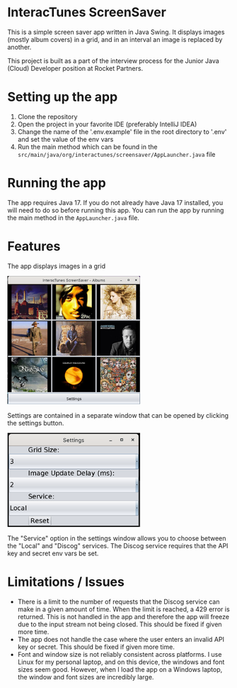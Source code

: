 # InteracTunes ScreenSaver

This is a simple screen saver app written in Java Swing. It displays images (mostly album covers) in a grid, and in an 
interval an image is replaced by another.

This project is built as a part of the interview process for the Junior Java (Cloud) Developer position at Rocket Partners.

# Setting up the app

1. Clone the repository
2. Open the project in your favorite IDE (preferably IntelliJ IDEA)
3. Change the name of the '.env.example' file in the root directory to '.env' and set the value of the env vars
4. Run the main method which can be found in the `src/main/java/org/interactunes/screensaver/AppLauncher.java` file

# Running the app

The app requires Java 17. If you do not already have Java 17 installed, you will need to do so before running this app. 
You can run the app by running the main method in the `AppLauncher.java` file.

# Features

The app displays images in a grid

<img src="./images/Grid.png" width="300">

Settings are contained in a separate window that can be opened by clicking the settings button.

<img src="./images/Settings.png" width="300">

The "Service" option in the settings window allows you to choose between the "Local" and "Discog" services. The Discog service requires that the API key and secret env vars be set.

# Limitations / Issues
- There is a limit to the number of requests that the Discog service can make in a given amount of time. When the limit is reached, a 429 error is returned. This is not handled in the app and therefore the app will freeze due to the input stream not being closed. This should be fixed if given more time.
- The app does not handle the case where the user enters an invalid API key or secret. This should be fixed if given more time.
- Font and window size is not reliably consistent across platforms. I use Linux for my personal laptop, and on this device, the windows and font sizes seem good. However, when I load the app on a Windows laptop, the window and font sizes are incredibly large.
